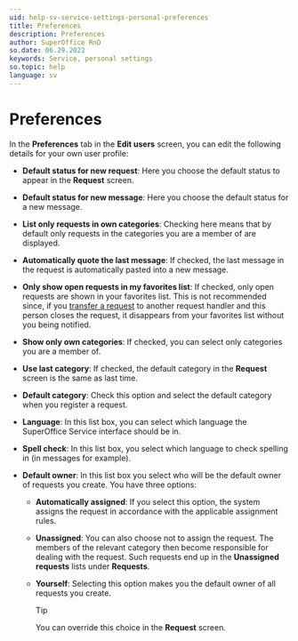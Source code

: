 ```yaml
---
uid: help-sv-service-settings-personal-preferences
title: Preferences
description: Preferences
author: SuperOffice RnD
so.date: 06.29.2022
keywords: Service, personal settings
so.topic: help
language: sv
---
```


# Preferences

In the **Preferences** tab in the **Edit users** screen, you can edit the following details for your own user profile:

* **Default status for new request**: Here you choose the default status to appear in the **Request** screen.

* **Default status for new message**: Here you choose the default status for a new message.

* **List only requests in own categories**: Checking here means that by default only requests in the categories you are a member of are displayed.

* **Automatically quote the last message**: If checked, the last message in the request is automatically pasted into a new message.

* **Only show open requests in my favorites list**: If checked, only open requests are shown in your favorites list. This is not recommended since, if you [transfer a request][1] to another request handler and this person closes the request, it disappears from your favorites list without you being notified.

* **Show only own categories**: If checked, you can select only categories you are a member of.

* **Use last category**: If checked, the default category in the **Request** screen is the same as last time.

* **Default category**: Check this option and select the default category when you register a request.

* **Language**: In this list box, you can select which language the SuperOffice Service interface should be in.

* **Spell check**: In this list box, you select which language to check spelling in (in messages for example).

* **Default owner**: In this list box you select who will be the default owner of requests you create. You have three options:

  * **Automatically assigned**: If you select this option, the system assigns the request in accordance with the applicable assignment rules.
  * **Unassigned**: You can also choose not to assign the request. The members of the relevant category then become responsible for dealing with the request. Such requests end up in the **Unassigned requests** lists under **Requests**.
  * **Yourself**: Selecting this option makes you the default owner of all requests you create.

    > [!TIP]
    > You can override this choice in the **Request** screen.

<!-- Referenced links -->
[1]: ../../../../request/learn/howto/transfer.md

<!-- Referenced images -->

